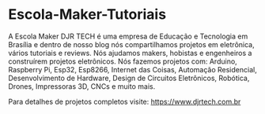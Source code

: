 # Escola-Maker-Tutoriais
A Escola Maker DJR TECH é uma empresa de Educação e Tecnologia em Brasília e dentro de nosso blog nós compartilhamos projetos em eletrônica, vários tutoriais e reviews.
Nós ajudamos makers, hobistas e engenheiros a construírem projetos eletrônicos. Nós fazemos projetos com: Arduino, Raspberry Pi, Esp32, Esp8266, Internet das Coisas, Automação Residencial, Desenvolvimento de Hardware, Design de Circuitos Eletrônicos, Robótica, Drones, Impressoras 3D, CNCs e muito mais.

Para detalhes de projetos completos visite: https://www.djrtech.com.br
